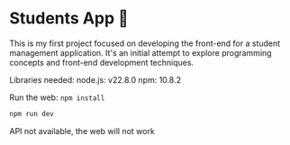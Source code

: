 # Students App 🚀

This is my first project focused on developing the front-end for a student management application. It's an initial attempt to explore programming concepts and front-end development techniques.

Libraries needed:
node.js: v22.8.0
npm: 10.8.2

Run the web:
`npm install`
```bash
npm run dev
```

API not available, the web will not work


